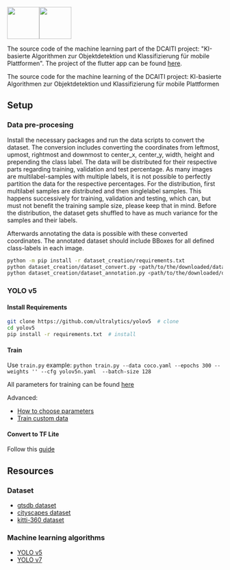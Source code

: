 <img class="center" src="https://github.com/CaptainDario/street_sign_detection_app/blob/main/assets/icon/dcaiti.png?raw=true" height=75><img class="center" src="https://github.com/CaptainDario/street_sign_detection_app/blob/main/assets/icon/icon.png?raw=true" height=75>

The source code of the machine learning part of the DCAITI project: "KI-basierte Algorithmen zur Objektdetektion und Klassifizierung für mobile Plattformen".
The project of the flutter app can be found [here](https://github.com/CaptainDario/street_sign_detection_app).

The source code for the machine learning of the DCAITI project: KI-basierte Algorithmen zur Objektdetektion und Klassifizierung für mobile Plattformen

## Setup

### Data pre-procesing

Install the necessary packages and run the data scripts to convert the dataset.
The conversion includes converting the coordinates from leftmost, upmost, rightmost and downmost to center_x, center_y, width, height and prepending the class label.
The data will be distributed for their respective parts regarding training, validation and test percentage.
As many images are multilabel-samples with multiple labels, it is not possible to perfectly partition the data for the respective percentages.
For the distribution, first multilabel samples are distributed and then singlelabel samples. This happens successively for training, validation and testing, which can, but must not benefit the training sample size, please keep that in mind. Before the distribution, the dataset gets shuffled to have as much variance for the samples and their labels.

Afterwards annotating the data is possible with these converted coordinates. The annotated dataset should include BBoxes for all defined class-labels in each image.

``` bash
python -m pip install -r dataset_creation/requirements.txt
python dataset_creation/dataset_convert.py <path/to/the/downloaded/dataset> <path/where/the/converted/dataset/to/be/stored> <train_percentage> <val_percentage> <test_percentage>
python dataset_creation/dataset_annotation.py <path/to/the/downloaded/dataset> <path/to/the/converted/coordinates>** <path/to/the/annotated/dataset/to/be/stored>
```

### YOLO v5

#### Install Requirements

``` bash
git clone https://github.com/ultralytics/yolov5  # clone
cd yolov5
pip install -r requirements.txt  # install
```

#### Train

Use `train.py` example:
`python train.py --data coco.yaml --epochs 300 --weights '' --cfg yolov5n.yaml  --batch-size 128`

All parameters for training can be found [here](https://github.com/ultralytics/yolov5/blob/1ae91940abe9ca3e064784bb18c12271ab3157b4/train.py#L433)

Advanced:

* [How to choose parameters](https://github.com/ultralytics/yolov5/wiki/Tips-for-Best-Training-Results)
* [Train custom data](https://github.com/ultralytics/yolov5/wiki/Train-Custom-Data)

#### Convert to TF Lite

Follow this [guide](https://github.com/ultralytics/yolov5/issues/251)

## Resources

### Dataset

* [gtsdb dataset](https://benchmark.ini.rub.de/gtsdb_dataset.html)
* [cityscapes dataset](https://www.cityscapes-dataset.com/dataset-overview/)
* [kitti-360 dataset](https://www.cvlibs.net/datasets/kitti-360/index.php)

### Machine learning algorithms

* [YOLO v5](https://github.com/ultralytics/yolov5)
* [YOLO v7](https://github.com/WongKinYiu/yolov7)
